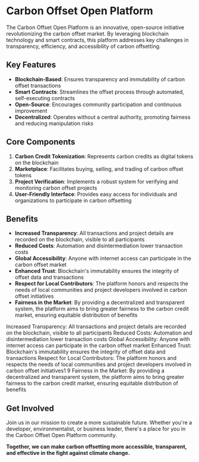 # Carbon Offset Open Platform

The Carbon Offset Open Platform is an innovative, open-source initiative revolutionizing the carbon offset market. By leveraging blockchain technology and smart contracts, this platform addresses key challenges in transparency, efficiency, and accessibility of carbon offsetting.

## Key Features

- **Blockchain-Based**: Ensures transparency and immutability of carbon offset transactions
- **Smart Contracts**: Streamlines the offset process through automated, self-executing contracts
- **Open-Source**: Encourages community participation and continuous improvement
- **Decentralized**: Operates without a central authority, promoting fairness and reducing manipulation risks

## Core Components

1. **Carbon Credit Tokenization**: Represents carbon credits as digital tokens on the blockchain
2. **Marketplace**: Facilitates buying, selling, and trading of carbon offset tokens
3. **Project Verification**: Implements a robust system for verifying and monitoring carbon offset projects
4. **User-Friendly Interface**: Provides easy access for individuals and organizations to participate in carbon offsetting

## Benefits

- **Increased Transparency**: All transactions and project details are recorded on the blockchain, visible to all participants
- **Reduced Costs**: Automation and disintermediation lower transaction costs
- **Global Accessibility**: Anyone with internet access can participate in the carbon offset market
- **Enhanced Trust**: Blockchain's immutability ensures the integrity of offset data and transactions
- **Respect for Local Contributors**: The platform honors and respects the needs of local communities and project developers involved in carbon offset initiatives
- **Fairness in the Market**: By providing a decentralized and transparent system, the platform aims to bring greater fairness to the carbon credit market, ensuring equitable distribution of benefits

Increased Transparency: All transactions and project details are recorded on the blockchain, visible to all participants
Reduced Costs: Automation and disintermediation lower transaction costs
Global Accessibility: Anyone with internet access can participate in the carbon offset market
Enhanced Trust: Blockchain's immutability ensures the integrity of offset data and transactions
Respect for Local Contributors: The platform honors and respects the needs of local communities and project developers involved in carbon offset initiatives1
9
Fairness in the Market: By providing a decentralized and transparent system, the platform aims to bring greater fairness to the carbon credit market, ensuring equitable distribution of benefits

## Get Involved

Join us in our mission to create a more sustainable future. Whether you're a developer, environmentalist, or business leader, there's a place for you in the Carbon Offset Open Platform community.

**Together, we can make carbon offsetting more accessible, transparent, and effective in the fight against climate change.**
